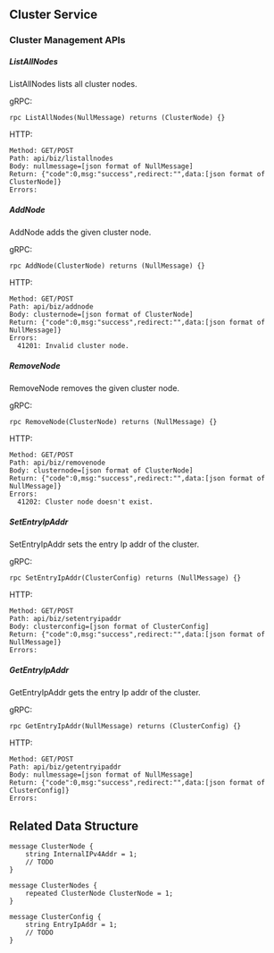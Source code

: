 ## Cluster Service

### Cluster Management APIs

##### ListAllNodes

ListAllNodes lists all cluster nodes.

gRPC:

```
rpc ListAllNodes(NullMessage) returns (ClusterNode) {}
```

HTTP:

```
Method: GET/POST
Path: api/biz/listallnodes
Body: nullmessage=[json format of NullMessage]
Return: {"code":0,msg:"success",redirect:"",data:[json format of ClusterNode]}
Errors:

```

##### AddNode

AddNode adds the given cluster node.

gRPC:

```
rpc AddNode(ClusterNode) returns (NullMessage) {}
```

HTTP:

```
Method: GET/POST
Path: api/biz/addnode
Body: clusternode=[json format of ClusterNode]
Return: {"code":0,msg:"success",redirect:"",data:[json format of NullMessage]}
Errors:
  41201: Invalid cluster node.
```

##### RemoveNode

RemoveNode removes the given cluster node.

gRPC:

```
rpc RemoveNode(ClusterNode) returns (NullMessage) {}
```

HTTP:

```
Method: GET/POST
Path: api/biz/removenode
Body: clusternode=[json format of ClusterNode]
Return: {"code":0,msg:"success",redirect:"",data:[json format of NullMessage]}
Errors:
  41202: Cluster node doesn't exist.
```

##### SetEntryIpAddr

SetEntryIpAddr sets the entry Ip addr of the cluster.

gRPC:

```
rpc SetEntryIpAddr(ClusterConfig) returns (NullMessage) {}
```

HTTP:

```
Method: GET/POST
Path: api/biz/setentryipaddr
Body: clusterconfig=[json format of ClusterConfig]
Return: {"code":0,msg:"success",redirect:"",data:[json format of NullMessage]}
Errors:

```

##### GetEntryIpAddr

GetEntryIpAddr gets the entry Ip addr of the cluster.

gRPC:

```
rpc GetEntryIpAddr(NullMessage) returns (ClusterConfig) {}
```

HTTP:

```
Method: GET/POST
Path: api/biz/getentryipaddr
Body: nullmessage=[json format of NullMessage]
Return: {"code":0,msg:"success",redirect:"",data:[json format of ClusterConfig]}
Errors:

```

## Related Data Structure
```
message ClusterNode {
	string InternalIPv4Addr = 1;
	// TODO
}
```

```
message ClusterNodes {
	repeated ClusterNode ClusterNode = 1;
}
```

```
message ClusterConfig {
	string EntryIpAddr = 1;
	// TODO
}
```

